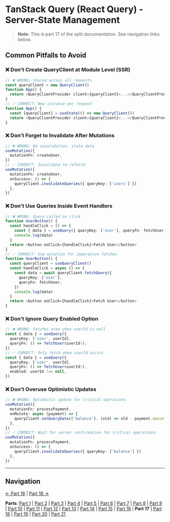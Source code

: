 # TanStack Query (React Query) - Server-State Management

> **Note**: This is part 17 of the split documentation. See navigation links below.

## Common Pitfalls to Avoid

### ❌ Don't Create QueryClient at Module Level (SSR)

```typescript
// ❌ WRONG: Shared across all requests
const queryClient = new QueryClient()
function App() {
  return <QueryClientProvider client={queryClient}>...</QueryClientProvider>
}
// ✅ CORRECT: New instance per request
function App() {
  const [queryClient] = useState(() => new QueryClient())
  return <QueryClientProvider client={queryClient}>...</QueryClientProvider>
}
```

### ❌ Don't Forget to Invalidate After Mutations

```typescript
// ❌ WRONG: No invalidation, stale data
useMutation({
  mutationFn: createUser,
})
// ✅ CORRECT: Invalidate to refetch
useMutation({
  mutationFn: createUser,
  onSuccess: () => {
    queryClient.invalidateQueries({ queryKey: ['users'] })
  },
})
```

### ❌ Don't Use Queries Inside Event Handlers

```typescript
// ❌ WRONG: Query called on click
function UserButton() {
  const handleClick = () => {
    const { data } = useQuery({ queryKey: ['user'], queryFn: fetchUser })
    console.log(data)
  }
  return <button onClick={handleClick}>Fetch User</button>
}
// ✅ CORRECT: Use mutation for imperative fetches
function UserButton() {
  const queryClient = useQueryClient()
  const handleClick = async () => {
    const data = await queryClient.fetchQuery({
      queryKey: ['user'],
      queryFn: fetchUser,
    })
    console.log(data)
  }
  return <button onClick={handleClick}>Fetch User</button>
}
```

### ❌ Don't Ignore Query Enabled Option

```typescript
// ❌ WRONG: Fetches even when userId is null
const { data } = useQuery({
  queryKey: ['user', userId],
  queryFn: () => fetchUser(userId!),
})
// ✅ CORRECT: Only fetch when userId exists
const { data } = useQuery({
  queryKey: ['user', userId],
  queryFn: () => fetchUser(userId!),
  enabled: userId !== null,
})
```

### ❌ Don't Overuse Optimistic Updates

```typescript
// ❌ WRONG: Optimistic update for critical operations
useMutation({
  mutationFn: processPayment,
  onMutate: async (payment) => {
    queryClient.setQueryData(['balance'], (old) => old - payment.amount)
  },
})
// ✅ CORRECT: Wait for server confirmation for critical operations
useMutation({
  mutationFn: processPayment,
  onSuccess: () => {
    queryClient.invalidateQueries({ queryKey: ['balance'] })
  },
})
```

---

## Navigation

[← Part 16](./16-best-practices.md) | [Part 18 →](./18-performance-optimization.md)

**Parts**: [Part 1](./01-start.md) | [Part 2](./02-overview.md) | [Part 3](./03-why-tanstack-query-for-omnera.md) | [Part 4](./04-installation.md) | [Part 5](./05-basic-setup.md) | [Part 6](./06-core-concepts.md) | [Part 7](./07-usequery-hook.md) | [Part 8](./08-integration-with-effectts.md) | [Part 9](./09-usemutation-hook.md) | [Part 10](./10-usequeries-hook.md) | [Part 11](./11-useinfinitequery-hook.md) | [Part 12](./12-server-side-rendering-ssr-with-hono.md) | [Part 13](./13-integration-with-better-auth.md) | [Part 14](./14-advanced-patterns.md) | [Part 15](./15-testing-with-tanstack-query.md) | [Part 16](./16-best-practices.md) | **Part 17** | [Part 18](./18-performance-optimization.md) | [Part 19](./19-devtools.md) | [Part 20](./20-summary.md) | [Part 21](./21-references.md)
